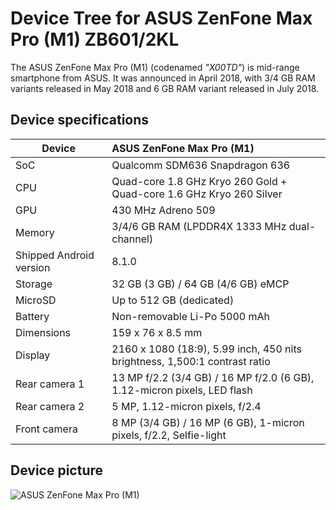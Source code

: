 # Device Tree for ASUS ZenFone Max Pro (M1) ZB601/2KL

The ASUS ZenFone Max Pro (M1) (codenamed _"X00TD"_) is mid-range smartphone from ASUS. It was announced in April 2018, with 3/4 GB RAM variants released in May 2018 and 6 GB RAM variant released in July 2018.

## Device specifications

| Device                  | ASUS ZenFone Max Pro (M1)                                                  |
| ----------------------- | :------------------------------------------------------------------------- |
| SoC                     | Qualcomm SDM636 Snapdragon 636                                             |
| CPU                     | Quad-core 1.8 GHz Kryo 260 Gold + Quad-core 1.6 GHz Kryo 260 Silver        |
| GPU                     | 430 MHz Adreno 509                                                         |
| Memory                  | 3/4/6 GB RAM (LPDDR4X 1333 MHz dual-channel)                               |
| Shipped Android version | 8.1.0                                                                      |
| Storage                 | 32 GB (3 GB) / 64 GB (4/6 GB) eMCP                                         |
| MicroSD                 | Up to 512 GB (dedicated)                                                   |
| Battery                 | Non-removable Li-Po 5000 mAh                                               |
| Dimensions              | 159 x 76 x 8.5 mm                                                          |
| Display                 | 2160 x 1080 (18:9), 5.99 inch, 450 nits brightness, 1,500:1 contrast ratio |
| Rear camera 1           | 13 MP f/2.2 (3/4 GB) / 16 MP f/2.0 (6 GB), 1.12-micron pixels, LED flash   |
| Rear camera 2           | 5 MP, 1.12-micron pixels, f/2.4                                            |
| Front camera            | 8 MP (3/4 GB) / 16 MP (6 GB), 1-micron pixels, f/2.2, Selfie-light         |

## Device picture

![ASUS ZenFone Max Pro (M1)](https://i-cdn.phonearena.com/images/articles/320775-image/Asus-ZenFone-Max-Pro-M1.jpg)
